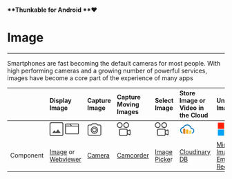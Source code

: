 #### **Thunkable for Android **❤

# Image

---

Smartphones are fast becoming the default cameras for most people. With high performing cameras and a growing number of powerful services, images have become a core part of the experience of many apps

|  | Display Image | Capture Image | Capture Moving Images | Select Image | Store Image or Video in the Cloud | Understand Image |
| :--- | :--- | :--- | :--- | :--- | :--- | :--- |
|  | ![](/assets/image-icon.png)  ![](/assets/web-viewer-icon.png) | ![](/assets/camera-icon.png) | ![](/assets/camcorder-icon.png) | ![](/assets/image-picker-icon.png) | ![](/assets/cloudinary-icon.png) | ![](/assets/microsoft-icon.png) |
| Component | [Image](/android/components/image/image.md) or [Webviewer](/android/components/webviewer.md) | [Camera](/android/components/image/camera.md) | [Camcorder](/android/components/image/camcorder.md) | [Image Picke](/android/components/image/image-picker.md)r | [Cloudinary DB](/android/components/storage/cloudinary-db.md) | [Microsoft Image and Emotion Recognizer](/android/components/image/microsoft-image-recognizer.md) |



